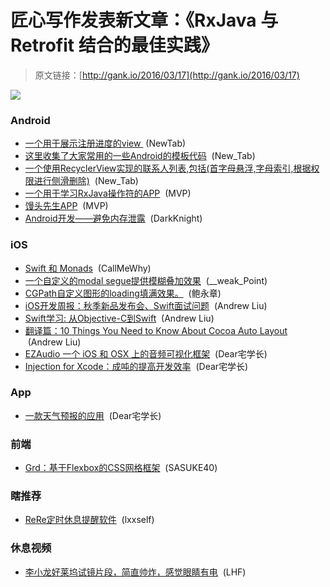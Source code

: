 # 匠心写作发表新文章：《RxJava 与 Retrofit 结合的最佳实践》

> 原文链接：[http://gank.io/2016/03/17](http://gank.io/2016/03/17)

![](http://ww4.sinaimg.cn/large/7a8aed7bjw1f1yjc38i9oj20hs0qoq6k.jpg)

### Android

* [一个用于展示注册进度的view&nbsp;](https://github.com/jiang111/ProgressView) (NewTab)
* [这里收集了大家常用的一些Android的模板代码](https://github.com/jiang111/awesome) &nbsp;(New_Tab)
* [一个使用RecyclerView实现的联系人列表,包括(首字母悬浮,字母索引,根据权限进行侧滑删除)](https://github.com/jiang111/IndexRecyclerView) &nbsp;(New_Tab)
* [一个用于学习RxJava操作符的APP](https://github.com/jiang111/RxJavaApp) &nbsp;(MVP)
* [馒头先生APP](https://github.com/oxoooo/mr) &nbsp;(MVP)
* [Android开发&mdash;&mdash;避免内存泄露](http://www.cnblogs.com/JohnTsai/p/5256295.html) &nbsp;(DarkKnight)

### iOS

* [Swift 和 Monads](http://codeplease.io/2015/08/05/monads/) &nbsp;(CallMeWhy)
* [一个自定义的modal segue提供模糊叠加效果](https://github.com/Citrrus/BlurryModalSegue) &nbsp;(__weak_Point)
* [CGPath自定义图形的loading填满效果。](https://github.com/poolqf/FillableLoaders) &nbsp;(鲍永章)
* [iOS开发周报：秋季新品发布会、Swift面试问题](http://www.infoq.com/cn/news/2015/09/ios) &nbsp;(Andrew Liu)
* [Swift学习: 从Objective-C到Swift](https://github.com/100mango/zen/blob/master/Swift%E5%AD%A6%E4%B9%A0%EF%BC%9A%E4%BB%8EObjective) &nbsp;(Andrew Liu)
* [翻译篇：10 Things You Need to Know About Cocoa Auto Layout](http://southpeak.github.io/blog/2015/08/31/fan) &nbsp;(Andrew Liu)
* [EZAudio 一个 iOS 和 OSX 上的音频可视化框架](https://github.com/syedhali/EZAudio) &nbsp;(Dear宅学长)
* [Injection for Xcode：成吨的提高开发效率](http://www.jianshu.com/p/27be46d5e5d4) &nbsp;(Dear宅学长)

### App

* [一款天气预报的应用](https://github.com/YouXianMing/YoCelsius) &nbsp;(Dear宅学长)

### 前端

* [Grd：基于Flexbox的CSS网格框架](https://github.com/1000ch/grd) &nbsp;(SASUKE40)

### 瞎推荐

* [ReRe定时休息提醒软件](http://rere.appinn.me/index_cn.html) &nbsp;(lxxself)

### 休息视频

* [李小龙好莱坞试镜片段，简直帅炸，感觉眼睛有电](http://weibo.com/p/230444f5d3a46b086e842129650342e2682085) &nbsp;(LHF)

